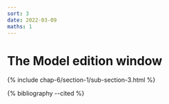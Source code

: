 ```yaml
---
sort: 3
date: 2022-03-09
maths: 1
---
```


# The Model edition window

{% include chap-6/section-1/sub-section-3.html %}

{% bibliography --cited %}

